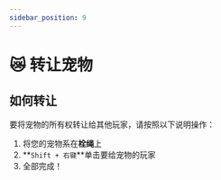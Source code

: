 ```yaml
---
sidebar_position: 9
---
```

# 😿 转让宠物

## 如何转让

要将宠物的所有权转让给其他玩家，请按照以下说明操作：

1. 将您的宠物系在**栓绳**上
2. **`Shift + 右键`**单击要给宠物的玩家
3. 全部完成！
